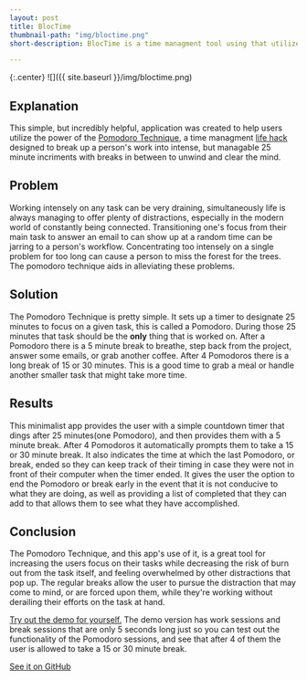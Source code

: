 ```yaml
---
layout: post
title: BlocTime
thumbnail-path: "img/bloctime.png"
short-description: BlocTime is a time managment tool using that utilizes the Pomodoro Technique.

---
```


{:.center}
![]({{ site.baseurl }}/img/bloctime.png)

## Explanation

This simple, but incredibly helpful, application was created to help users utilize the power of the [Pomodoro Technique](https://francescocirillo.com/pages/pomodoro-technique), a time managment [life hack](https://en.wikipedia.org/wiki/Life_hack) designed to break up a person's work into intense, but managable 25 minute incriments with breaks in between to unwind and clear the mind.

## Problem

Working intensely on any task can be very draining, simultaneously life is always managing to offer plenty of distractions, especially in the modern world of constantly being connected.  Transitioning one's focus from their main task to answer an email to can show up at a random time can be jarring to a person's workflow.  Concentrating too intensely on a single problem for too long can cause a person to miss the forest for the trees.  The pomodoro technique aids in alleviating these problems.

## Solution

The Pomodoro Technique is pretty simple.  It sets up a timer to designate 25 minutes to focus on a given task, this is called a Pomodoro.  During those 25 minutes that task should be the **only** thing that is worked on.  After a Pomodoro there is a 5 minute break to breathe, step back from the project, answer some emails, or grab another coffee.  After 4 Pomodoros there is a long break of 15 or 30 minutes.  This is a good time to grab a meal or handle another smaller task that might take more time.

## Results

This minimalist app provides the user with a simple countdown timer that dings after 25 minutes(one Pomodoro), and then provides them with a 5 minute break.  After 4 Pomodoros it automatically prompts them to take a 15 or 30 minute break.  It also indicates the time at which the last Pomodoro, or break, ended so they can keep track of their timing in case they were not in front of their computer when the timer ended.  It gives the user the option to end the Pomodoro or break early in the event that it is not conducive to what they are doing, as well as providing a list of completed that they can add to that allows them to see what they have accomplished.

## Conclusion

The Pomodoro Technique, and this app's use of it, is a great tool for increasing the users focus on their tasks while decreasing the risk of burn out from the task itself, and feeling overwhelmed by other distractions that pop up.  The regular breaks allow the user to pursue the distraction that may come to mind, or are forced upon them, while they're working without derailing their efforts on the task at hand.


[Try out the demo for yourself.](https://conkytom-pomodoro.herokuapp.com/)  The demo version has work sessions and break sessions that are only 5 seconds long just so you can test out the functionality of the Pomodoro sessions, and see that after 4 of them the user is allowed to take a 15 or 30 minute break.

[See it on GitHub](https://github.com/conkytom/bloctime)